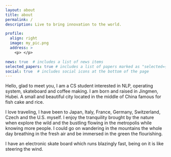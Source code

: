 ```yaml
---
layout: about
title: about
permalink: /
description: Live to bring innovation to the world.

profile:
  align: right
  image: my_pic.png
  address: >
    <p> </p>

news: true  # includes a list of news items
selected_papers: true # includes a list of papers marked as "selected={true}"
social: true  # includes social icons at the bottom of the page
---
```

Hello, glad to meet you, I am a CS student interested in NLP, operating system, skateboard and coffee making. I am born and raised in Jingmen, Hubei. A small and beautiful city located in the middle of China famous for fish cake and rice.

I love traveling, I have been to Japan, Italy, France, Germany, Switzerland, Czech and the U.S. myself. I enjoy the tranquility brought by the nature when explore the wild and the bustling flowing in the metropolis while knowing more people. I could go on wandering in the mountains the whole day breathing in the fresh air and be immersed in the green the flourishing.

I have an electronic skate board which runs blazingly fast, being on it is like steering the wind.

